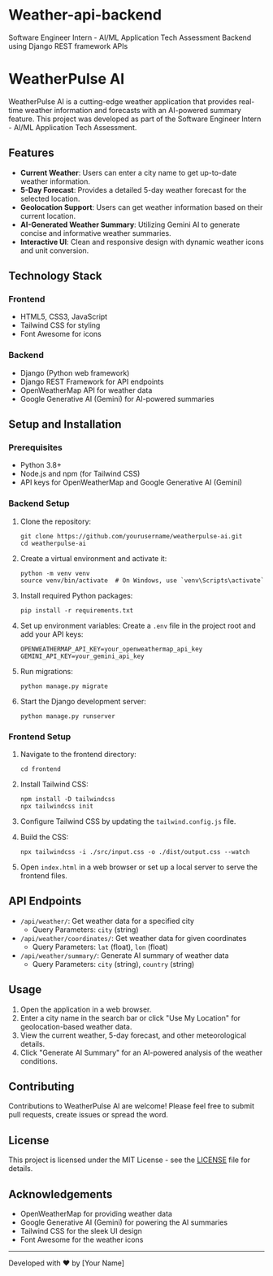 # Weather-api-backend
Software Engineer Intern - AI/ML Application Tech Assessment Backend using Django REST framework APIs


# WeatherPulse AI

WeatherPulse AI is a cutting-edge weather application that provides real-time weather information and forecasts with an AI-powered summary feature. This project was developed as part of the Software Engineer Intern - AI/ML Application Tech Assessment.

## Features

- **Current Weather**: Users can enter a city name to get up-to-date weather information.
- **5-Day Forecast**: Provides a detailed 5-day weather forecast for the selected location.
- **Geolocation Support**: Users can get weather information based on their current location.
- **AI-Generated Weather Summary**: Utilizing Gemini AI to generate concise and informative weather summaries.
- **Interactive UI**: Clean and responsive design with dynamic weather icons and unit conversion.

## Technology Stack

### Frontend
- HTML5, CSS3, JavaScript
- Tailwind CSS for styling
- Font Awesome for icons

### Backend
- Django (Python web framework)
- Django REST Framework for API endpoints
- OpenWeatherMap API for weather data
- Google Generative AI (Gemini) for AI-powered summaries

## Setup and Installation

### Prerequisites
- Python 3.8+
- Node.js and npm (for Tailwind CSS)
- API keys for OpenWeatherMap and Google Generative AI (Gemini)

### Backend Setup

1. Clone the repository:
   ```
   git clone https://github.com/yourusername/weatherpulse-ai.git
   cd weatherpulse-ai
   ```

2. Create a virtual environment and activate it:
   ```
   python -m venv venv
   source venv/bin/activate  # On Windows, use `venv\Scripts\activate`
   ```

3. Install required Python packages:
   ```
   pip install -r requirements.txt
   ```

4. Set up environment variables:
   Create a `.env` file in the project root and add your API keys:
   ```
   OPENWEATHERMAP_API_KEY=your_openweathermap_api_key
   GEMINI_API_KEY=your_gemini_api_key
   ```

5. Run migrations:
   ```
   python manage.py migrate
   ```

6. Start the Django development server:
   ```
   python manage.py runserver
   ```

### Frontend Setup

1. Navigate to the frontend directory:
   ```
   cd frontend
   ```

2. Install Tailwind CSS:
   ```
   npm install -D tailwindcss
   npx tailwindcss init
   ```

3. Configure Tailwind CSS by updating the `tailwind.config.js` file.

4. Build the CSS:
   ```
   npx tailwindcss -i ./src/input.css -o ./dist/output.css --watch
   ```

5. Open `index.html` in a web browser or set up a local server to serve the frontend files.

## API Endpoints

- `/api/weather/`: Get weather data for a specified city
  - Query Parameters: `city` (string)
- `/api/weather/coordinates/`: Get weather data for given coordinates
  - Query Parameters: `lat` (float), `lon` (float)
- `/api/weather/summary/`: Generate AI summary of weather data
  - Query Parameters: `city` (string), `country` (string)

## Usage

1. Open the application in a web browser.
2. Enter a city name in the search bar or click "Use My Location" for geolocation-based weather data.
3. View the current weather, 5-day forecast, and other meteorological details.
4. Click "Generate AI Summary" for an AI-powered analysis of the weather conditions.

## Contributing

Contributions to WeatherPulse AI are welcome! Please feel free to submit pull requests, create issues or spread the word.

## License

This project is licensed under the MIT License - see the [LICENSE](LICENSE) file for details.

## Acknowledgements

- OpenWeatherMap for providing weather data
- Google Generative AI (Gemini) for powering the AI summaries
- Tailwind CSS for the sleek UI design
- Font Awesome for the weather icons

---

Developed with ❤️ by [Your Name]